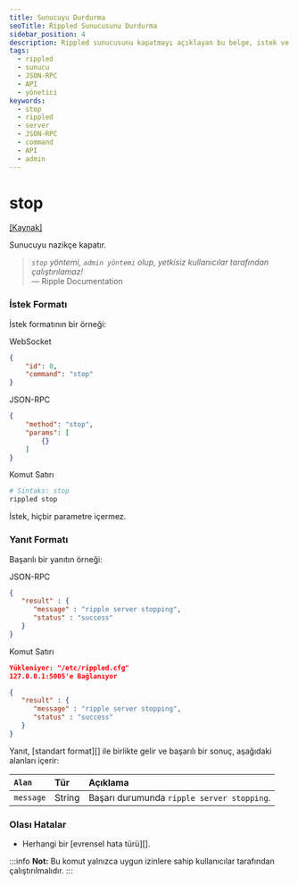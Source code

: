 ```yaml
---
title: Sunucuyu Durdurma
seoTitle: Rippled Sunucusunu Durdurma
sidebar_position: 4
description: Rippled sunucusunu kapatmayı açıklayan bu belge, istek ve yanıt formatlarını detaylandırır.
tags: 
  - rippled
  - sunucu
  - JSON-RPC
  - API
  - yönetici
keywords: 
  - stop
  - rippled
  - server
  - JSON-RPC
  - command
  - API
  - admin
---
```


# stop
[[Kaynak]](https://github.com/XRPLF/rippled/blob/master/src/ripple/rpc/handlers/Stop.cpp "Kaynak")

Sunucuyu nazikçe kapatır.

> *`stop` yöntemi, `admin yöntemi` olup, yetkisiz kullanıcılar tarafından çalıştırılamaz!*  
> — Ripple Documentation

### İstek Formatı

İstek formatının bir örneği:



WebSocket
```json
{
    "id": 0,
    "command": "stop"
}
```


JSON-RPC
```json
{
    "method": "stop",
    "params": [
        {}
    ]
}
```


Komut Satırı
```sh
# Sintaks: stop
rippled stop
```




İstek, hiçbir parametre içermez.

### Yanıt Formatı

Başarılı bir yanıtın örneği:



JSON-RPC
```json
{
   "result" : {
      "message" : "ripple server stopping",
      "status" : "success"
   }
}
```


Komut Satırı
```json
Yükleniyor: "/etc/rippled.cfg"
127.0.0.1:5005'e Bağlanıyor

{
   "result" : {
      "message" : "ripple server stopping",
      "status" : "success"
   }
}
```




Yanıt, [standart format][] ile birlikte gelir ve başarılı bir sonuç, aşağıdaki alanları içerir:

| `Alan`   | Tür   | Açıklama                          |
|:---------|:------|:-----------------------------------|
| `message` | String | Başarı durumunda `ripple server stopping`. |

### Olası Hatalar

* Herhangi bir [evrensel hata türü][].

:::info
**Not:** Bu komut yalnızca uygun izinlere sahip kullanıcılar tarafından çalıştırılmalıdır.
:::

